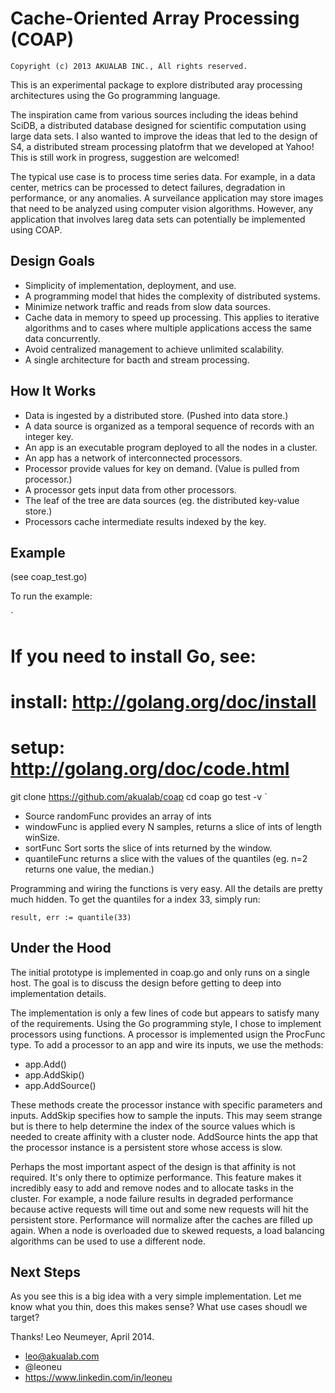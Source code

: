 # Cache-Oriented Array Processing (COAP)

`Copyright (c) 2013 AKUALAB INC., All rights reserved.`

This is an experimental package to explore distributed aray processing architectures using the Go
programming language.

The inspiration came from various sources including the ideas behind SciDB, a distributed database
designed for scientific computation using large data sets. I also wanted to improve the ideas that led to the design of S4, a distributed stream processing platofrm that we developed at Yahoo! This is still work in progress, suggestion are welcomed!

The typical use case is to process time series data. For example, in a data center,
metrics can be processed to detect failures, degradation in performance, or any anomalies.
A surveilance application may store images that need to be analyzed using computer vision
algorithms. However, any application that involves lareg data sets can potentially be
implemented using COAP.

## Design Goals

* Simplicity of implementation, deployment, and use.
* A programming model that hides the complexity of distributed systems.
* Minimize network traffic and reads from slow data sources.
* Cache data in memory to speed up processing. This applies to iterative algorithms and to cases where multiple applications access the same data concurrently.
* Avoid centralized management to achieve unlimited scalability.
* A single architecture for bacth and stream processing.

## How It Works

* Data is ingested by a distributed store. (Pushed into data store.)
* A data source is organized as a temporal sequence of records with an integer key.
* An app is an executable program deployed to all the nodes in a cluster.
* An app has a network of interconnected processors.
* Processor provide values for key on demand. (Value is pulled from processor.)
* A processor gets input data from other processors.
* The leaf of the tree are data sources (eg. the distributed key-value store.)
* Processors cache intermediate results indexed by the key.

## Example

(see coap_test.go)

To run the example:

`
# If you need to install Go, see:
# install: http://golang.org/doc/install
# setup: http://golang.org/doc/code.html
git clone https://github.com/akualab/coap
cd coap
go test -v
`

* Source randomFunc provides an array of ints
* windowFunc is applied every N samples, returns a slice of ints of length winSize.
* sortFunc Sort sorts the slice of ints returned by the window.
* quantileFunc returns a slice with the values of the quantiles (eg. n=2 returns one value, the median.)

Programming and wiring the functions is very easy. All the details are pretty much hidden. To get the quantiles for a index 33, simply run:

`
result, err := quantile(33)
`

## Under the Hood

The initial prototype is implemented in coap.go and only runs on a single host. The goal is to discuss the design before getting to deep into implementation details.

The implementation is only a few lines of code but appears to satisfy many of the requirements. Using the Go programming style, I chose to implement processors using functions. A processor is implemented usign the ProcFunc type. To add a processor to an app and wire its inputs, we use the methods:

* app.Add()
* app.AddSkip()
* app.AddSource()

These methods create the processor instance with specific parameters and inputs. AddSkip specifies how to sample the inputs. This may seem strange but is there to help determine the index of the source values which is needed to create affinity with a cluster node. AddSource hints the app that the processor instance is a persistent store whose access is slow.

Perhaps the most important aspect of the design is that affinity is not required. It's only there to optimize performance. This feature makes it incredibly easy to add and remove nodes and to allocate tasks in the cluster. For example, a node failure results in degraded performance because active requests will time out and some new requests will hit the persistent store. Performance will normalize after the caches are filled up again. When a node is overloaded due to skewed requests, a load balancing algorithms can be used to use a different node.

## Next Steps

As you see this is a big idea with a very simple implementation. Let me know what you thin, does this makes sense? What use cases shoudl we target?

Thanks! Leo Neumeyer, April 2014.
* leo@akualab.com
* @leoneu
* https://www.linkedin.com/in/leoneu

